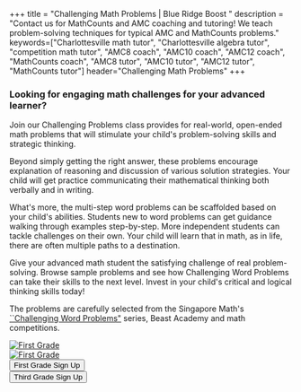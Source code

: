 +++
title = "Challenging Math Problems | Blue Ridge Boost "
description = "Contact us for MathCounts and AMC coaching and tutoring! We teach problem-solving techniques for typical AMC and MathCounts problems."
keywords=["Charlottesville math tutor", "Charlottesville algebra tutor", "competition math tutor", "AMC8 coach", "AMC10 coach", "AMC12 coach", "MathCounts coach", "AMC8 tutor", "AMC10 tutor", "AMC12 tutor", "MathCounts tutor"]
header="Challenging Math Problems"
+++

<div class="container p-2">
    <div class="row">
        <div class="col-10">
            <h3>Looking for engaging math challenges for your advanced learner?</h3>
            <p>Join our Challenging Problems class provides for real-world, open-ended math problems that will stimulate your child's problem-solving skills and strategic thinking.</p><p>
            Beyond simply getting the right answer, these problems encourage explanation of reasoning and discussion of various solution strategies. Your child will get practice communicating their mathematical thinking both verbally and in writing.</p><p>
            What's more, the multi-step word problems can be scaffolded based on your child's abilities. Students new to word problems can get guidance walking through examples step-by-step. More independent students can tackle challenges on their own. Your child will learn that in math, as in life, there are often multiple paths to a destination.</p><p>
            Give your advanced math student the satisfying challenge of real problem-solving. Browse sample problems and see how Challenging Word Problems can take their skills to the next level. Invest in your child's critical and logical thinking skills today!</p><p>
            The problems are carefully selected from the Singapore Math's <a href="https://www.singaporemath.com/collections/challenging-word-problems">``Challenging Word Problems"</a> series, Beast Academy and math competitions.
            <p></p>
        </div> 
        <div class="col-2">
            <a href="https://www.singaporemath.com/collections/challenging-word-problems/products/challenging-word-problems-common-core-edition-grade-1"><img alt="First Grade" src="/images/sm-1.webp" class="img-fluid"></a><br>
            <a href="https://www.singaporemath.com/collections/challenging-word-problems/products/challenging-word-problems-common-core-edition-grade-2"><img alt="First Grade" src="/images/sm-2.webp" class="img-fluid"></a>
        </div>
    </div>
    <div class="row">
        <div class="col"><a href="https://winter-24-first-grade.cheddarup.com"><button class="button-8" role="button">First Grade Sign Up</button></a></div>
        <!-- <div class="col"><a href="https://winter-24-second-grade.cheddarup.com"><button class="button-8" role="button">Second Grade Sign Up</button></a></div> -->
        <div class="col"><a href="https://winter-24-third-grade.cheddarup.com"><button class="button-8" role="button">Third Grade Sign Up</button></a></div>
        <!-- <div class="col"><a href="https://winter-24-fourth-grade.cheddarup.com"><button class="button-8" role="button">Fourth Grade Sign Up</button></a></div>
        <div class="col"><a href="https://winter-24-fifth-grade.cheddarup.com"><button class="button-8" role="button">Fifth Grade Sign Up</button></a></div> -->
    </div>
</div>


